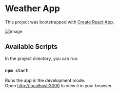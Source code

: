 # Weather App

This project was bootstrapped with [Create React App](https://github.com/facebook/create-react-app).

![image](https://github.com/ramdhivakar/weather/assets/45349885/e968aff4-0d30-43b6-a82d-5925ee062f84)


## Available Scripts

In the project directory, you can run:

### `npm start`

Runs the app in the development mode.\
Open [http://localhost:3000](http://localhost:3000) to view it in your browser.
